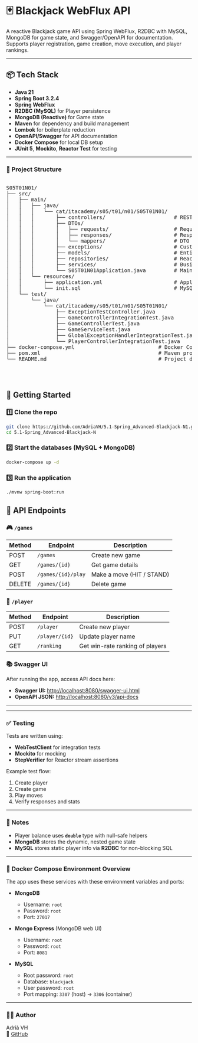 # 🃏 Blackjack WebFlux API

A reactive Blackjack game API using Spring WebFlux, R2DBC with MySQL, MongoDB for game state, and Swagger/OpenAPI for documentation. Supports player registration, game creation, move execution, and player rankings.

---

## 📦 Tech Stack

- **Java 21**
- **Spring Boot 3.2.4**
- **Spring WebFlux**
- **R2DBC (MySQL)** for Player persistence
- **MongoDB (Reactive)** for Game state
- **Maven** for dependency and build management
- **Lombok** for boilerplate reduction
- **OpenAPI/Swagger** for API documentation
- **Docker Compose** for local DB setup
- **JUnit 5**, **Mockito**, **Reactor Test** for testing

---

### 📁 Project Structure
<pre> 
S05T01N01/
├── src/
│   ├── main/
│   │   ├── java/
│   │   │   └── cat/itacademy/s05/t01/n01/S05T01N01/
│   │   │       ├── controllers/                      # REST controllers for Player and Game APIs
│   │   │       ├── DTOs/
│   │   │       │   ├── requests/                     # Request DTOs
│   │   │       │   ├── responses/                    # Response DTOs
│   │   │       │   └── mappers/                      # DTO mappers and converters
│   │   │       ├── exceptions/                       # Custom exceptions handling
│   │   │       ├── models/                           # Entity models including (Player, Game, Deck, Card)
│   │   │       ├── repositories/                     # Reactive repositories for MongoDB and MySQL
│   │   │       ├── services/                         # Business logic services
│   │   │       └── S05T01N01Application.java         # Main Spring Boot application entry point
│   │   └── resources/
│   │       ├── application.yml                       # Application configuration (DB, ports, etc.)
│   │       └── init.sql                              # MySQL database initialization script
│   └── test/
│       └── java/
│           └── cat/itacademy/s05/t01/n01/S05T01N01/
│               ├── ExceptionTestController.java                     # Tests for exception handling controller
│               ├── GameControllerIntegrationTest.java               # Integration tests for GameController
│               ├── GameControllerTest.java                          # Unit tests for GameController
│               ├── GameServiceTest.java                             # Unit tests for GameService logic
│               ├── GlobalExceptionHandlerIntegrationTest.java       # Integration tests for global exception handling
│               └── PlayerControllerIntegrationTest.java             # Integration tests for PlayerController
├── docker-compose.yml                           # Docker Compose for MongoDB and MySQL containers
├── pom.xml                                      # Maven project file (dependencies & build plugins)
└── README.md                                    # Project documentation and instructions


 </pre>
## 🚀 Getting Started

### 1️⃣ Clone the repo

```bash
git clone https://github.com/AdriaVH/5.1-Spring_Advanced-Blackjack-N1.git
cd 5.1-Spring_Advanced-Blackjack-N
```
### 2️⃣ Start the databases (MySQL + MongoDB)
```bash
docker-compose up -d
```
### 3️⃣ Run the application
```bash
./mvnw spring-boot:run
```
## 🔌 API Endpoints

### 🎮 `/games`

| Method | Endpoint           | Description                 |
|--------|--------------------|-----------------------------|
| POST   | `/games`           | Create new game             |
| GET    | `/games/{id}`      | Get game details            |
| POST   | `/games/{id}/play` | Make a move (HIT / STAND)   |
| DELETE | `/games/{id}`      | Delete game                 |

### 👤 `/player`

| Method | Endpoint         | Description                  |
|--------|------------------|------------------------------|
| POST   | `/player`        | Create new player            |
| PUT    | `/player/{id}`   | Update player name           |
| GET    | `/ranking`       | Get win-rate ranking of players |


### 📚 Swagger UI

After running the app, access API docs here:

- **Swagger UI:** [http://localhost:8080/swagger-ui.html](http://localhost:8080/swagger-ui.html)  
- **OpenAPI JSON:** [http://localhost:8080/v3/api-docs](http://localhost:8080/v3/api-docs)

---
---

### ✅ Testing

Tests are written using:

- **WebTestClient** for integration tests  
- **Mockito** for mocking  
- **StepVerifier** for Reactor stream assertions  

Example test flow:

1. Create player  
2. Create game  
3. Play moves  
4. Verify responses and stats

---

### 🧠 Notes

- Player balance uses **`double`** type with null-safe helpers  
- **MongoDB** stores the dynamic, nested game state  
- **MySQL** stores static player info via **R2DBC** for non-blocking SQL  

---

### 🐳 Docker Compose Environment Overview

The app uses these services with these environment variables and ports:

- **MongoDB**  
  - Username: `root`  
  - Password: `root`  
  - Port: `27017`  

- **Mongo Express** (MongoDB web UI)  
  - Username: `root`  
  - Password: `root`  
  - Port: `8081`  

- **MySQL**  
  - Root password: `root`  
  - Database: `blackjack`  
  - User password: `root`  
  - Port mapping: `3307` (host) → `3306` (container)

---

### 👨‍💻 Author

Adrià VH  
🔗 [GitHub](https://github.com/AdriaVH/5.1-Spring_Advanced-Blackjack-N1)

